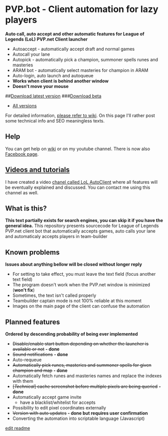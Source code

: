

# PVP.bot - Client automation for lazy players
**Auto call, auto accept and other automatic features for League of Legends (LoL) PVP.net Client launcher**
 - Autoaccept - automatically accept draft and normal games
 - Autocall your lane
 - Autopick - automatically pick a champion, summoner spells runes and masteries
 - ARAM bot - automatically select masteries for champion in ARAM
 - Auto-login, auto launch and autoqueue
 - **Works when client is behind another window**
 - **Doesn't move your mouse**

##[Download latest version](http://darker.github.io/auto-client/download/)
###[Download beta](http://darker.github.io/auto-client/download-beta/)
 - [All versions](https://github.com/Darker/auto-client/releases)

For detailed information, [please refer to wiki](https://github.com/Darker/auto-client/wiki). On this page I'll
rather post some technical info and SEO meaningless texts.

## Help
You can get help on [wiki](https://github.com/Darker/auto-client/wiki) or on my youtube channel. There is now also [Facebook page](https://www.facebook.com/autoclient/).

## [Videos and tutorials](https://www.youtube.com/channel/UCKBWfX3cbOy9xeBKPGwsx-g/videos)

I have created a video [chanel called LoL AutoClient](https://www.youtube.com/channel/UCKBWfX3cbOy9xeBKPGwsx-g/videos) where all features will be eventually explained and discussed. You can contact me using this channel as well.

## What is this?
**This text partially exists for search engines, you can skip it if you have the general idea.**
This repository presents sourcecode for League of Legends PVP.net client bot that automatically accepts games, 
auto calls your lane and automaticaly accepts players in team-builder

## Known problems
**Issues about anything bellow will be closed without longer reply**

 - For setting to take effect, you must leave the text field (focus another text field)
 - The program doesn't work when the PVP.net window is minimized (**won't fix**)
 - Sometimes, the text isn't called properly
 - Teambuilder captain mode is not 100% reliable at this moment
 - Images on the main page of the client can confuse the automation
 
## Planned features
**Ordered by descending probability of being ever implemented**

 - ~~Disable/enable start button depending on whether the launcher is available or not~~ **- done**
 - ~~Sound notifications~~ **- done**
 - Auto-requeue
 - ~~Automatically pick runes, masteries and summoner spells for given champion and map~~ **- done**
 - Automatically fetch runes and masteries names and replace the indexes with them
 - ~~[*Technical*] cache screenshot before multiple pixels are being queried~~ **- done**
 - Automatically accept game invite
   - have a blacklist/whitelist for accepts
 - Possibility to edit pixel coordinates externally
 - ~~Version with auto updates~~ **- done but requires user confirmation**
 - Converting the automation into scriptable language (Javascript)

[edit readme](https://github.com/Darker/auto-client/edit/master/README.md)
